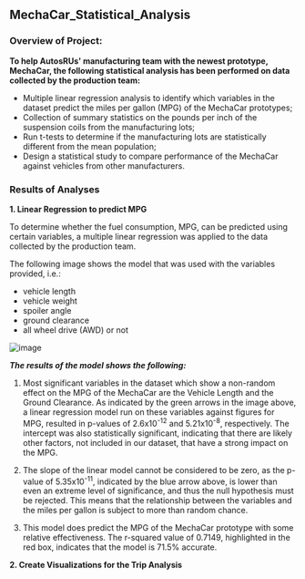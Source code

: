 ## MechaCar_Statistical_Analysis

### **Overview of Project:**

**To help AutosRUs' manufacturing team with the newest prototype, MechaCar, the following statistical analysis has been performed on data collected by the production team:**
- Multiple linear regression analysis to identify which variables in the dataset predict the miles per gallon (MPG) of the MechaCar prototypes;
- Collection of summary statistics on the pounds per inch of the suspension coils from the manufacturing lots;
- Run t-tests to determine if the manufacturing lots are statistically different from the mean population;
- Design a statistical study to compare performance of the MechaCar against vehicles from other manufacturers.

### **Results of Analyses**

**1.  Linear Regression to predict MPG**

To determine whether the fuel consumption, MPG, can be predicted using certain variables, a multiple linear regression was applied to the data collected by the production team.

The following image shows the model that was used with the variables provided, i.e.:
  - vehicle length
  - vehicle weight
  - spoiler angle
  - ground clearance
  - all wheel drive (AWD) or not

![image](https://user-images.githubusercontent.com/82583576/127779743-8f62e66d-5be6-4527-9ed5-d9841feb52a4.png)

***The results of the model shows the following:***
1. Most significant variables in the dataset which show a non-random effect on the MPG of the MechaCar are the Vehicle Length and the Ground Clearance. 
   As indicated by the green arrows in the image above, a linear regression model run on these variables against figures for MPG, resulted in p-values of 2.6x10<sup>-12</sup>      and 5.21x10<sup>-8</sup>, respectively. 
   The intercept was also statistically significant, indicating that there are likely other factors, not included in our dataset, that have a strong impact on the MPG.
   
2. The slope of the linear model cannot be considered to be zero, as the p-value of 5.35x10<sup>-11</sup>, indicated by the blue arrow above, is lower than even an extreme          level of significance, and thus the null hypothesis must be rejected. This means that the relationship between the variables and the miles per gallon is subject to more than    random chance.

3. This model does predict the MPG of the MechaCar prototype with some relative effectiveness. The r-squared value of 0.7149, highlighted in the red box, indicates that the        model is 71.5% accurate.

**2.  Create Visualizations for the Trip Analysis**








